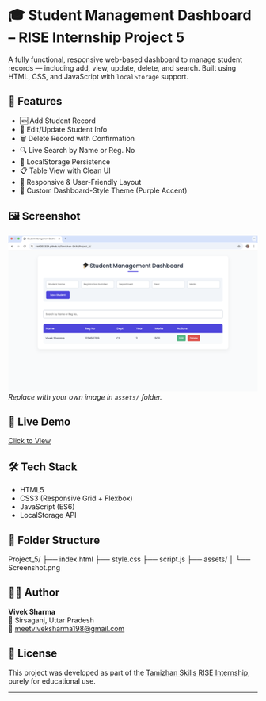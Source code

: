 # 🎓 Student Management Dashboard – RISE Internship Project 5

A fully functional, responsive web-based dashboard to manage student records — including add, view, update, delete, and search. Built using HTML, CSS, and JavaScript with `localStorage` support.

## 🚀 Features

- 🆕 Add Student Record
- 📝 Edit/Update Student Info
- 🗑 Delete Record with Confirmation
- 🔍 Live Search by Name or Reg. No
- 💾 LocalStorage Persistence
- 📋 Table View with Clean UI
- 📱 Responsive & User-Friendly Layout
- 🎨 Custom Dashboard-Style Theme (Purple Accent)

## 🖼 Screenshot

![Dashboard Screenshot](assets/Screenshot.png)
_Replace with your own image in `assets/` folder._

## 🔗 Live Demo

[Click to View](https://vish202324.github.io/Tamizhan-Skills/Project_5/)

## 🛠 Tech Stack

- HTML5
- CSS3 (Responsive Grid + Flexbox)
- JavaScript (ES6)
- LocalStorage API

## 📁 Folder Structure

Project_5/
├── index.html
├── style.css
├── script.js
├── assets/
│ └── Screenshot.png

## 🙋‍♂️ Author

**Vivek Sharma**  
📍 Sirsaganj, Uttar Pradesh  
📧 meetviveksharma198@gmail.com

## 📜 License

This project was developed as part of the [Tamizhan Skills RISE Internship](https://tamizhanskills.in/), purely for educational use.

---

